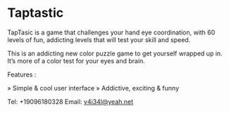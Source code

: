 # Taptastic

TapTasic is a game that challenges your hand eye coordination, with 60 levels of fun, addicting levels that will test your skill and speed.

This is an addicting new color puzzle game to get yourself wrapped up in. It’s more of a color test for your eyes and brain.

Features :

» Simple & cool user interface
» Addictive, exciting & funny

Tel: +19096180328
Email: v4i34l@yeah.net

